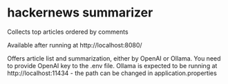 # hackernews summarizer

Collects top articles ordered by comments

Available after running at http://localhost:8080/

Offers article list and summarization, either by OpenAI or Ollama.
You need to provide OpenAI key to the .env file.
Ollama is expected to be running at http://localhost:11434 - the path can be changed in application.properties
